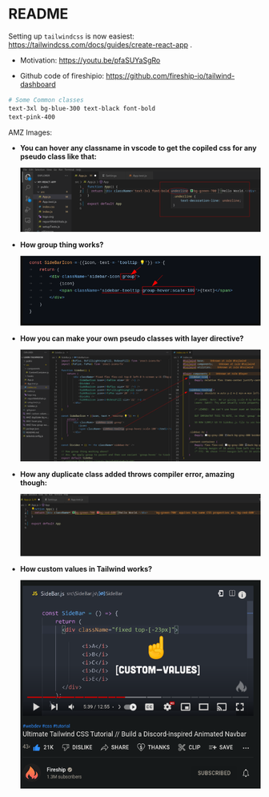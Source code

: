 # README

Setting up `tailwindcss` is now easiest: https://tailwindcss.com/docs/guides/create-react-app .

- Motivation: https://youtu.be/pfaSUYaSgRo

- Github code of fireshipio: https://github.com/fireship-io/tailwind-dashboard

```bash
# Some Common classes
text-3xl bg-blue-300 text-black font-bold
text-pink-400
```

AMZ Images:

- **You can hover any classname in vscode to get the copiled css for any pseudo class like that:**

	![](./AMZ-hover.png)

- **How group thing works?**

	![](./AMZ-how-group-works-magic.png)

- **How you can make your own pseudo classes with layer directive?**

	![](./AMZ-custom-classes-with-layer-directive.png)

- **How any duplicate class added throws compiler error, amazing though:**

	![](./AMZ-duplicate-bg-error.png)

- **How custom values in Tailwind works?**

	![](./AMZ-custom-values.png)
